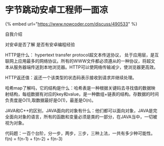 # 字节跳动安卓工程师一面凉

{% embed url="https://www.nowcoder.com/discuss/490533" %}



自我介绍

对安卓是否了解 是否有安卓编程经验

HTTP是什么： hypertext transfer protocol超文本传送协议， 处于应用层，是互联网上应用最多的网络协议。所有的WWW文件都必须遵从的一种协议，将超文本从服务器端传送到本地浏览器。HTTP可以使网络传输减少，使浏览器更高效。

HTTP返还值：返还一个该类型的状态码表示接收到请求并继续处理。

哈希map了解吗，它的结构是什么：哈希表是一种根据关键码去寻找值的数据映射结构，每组数据有对应的key和value，是一种数组+链表的结构。存数据的时间负责度是O\(1\),取数据最好是O\(1\)，最差是O\(n\)。

JAVA和C++的区别，JAVA面向的对象有什么：他们都可以面向对象，JAVA是完全面向对象的语言，所有的函数和变量必须是类的一部分，在JAVA当中，一切被视为对象。

代码题：一百个台阶，分一步，两步，三步，三种上法，一共有多少种可能性。 f\(n\) = f\(n-1\) + f\(n-2\) + f\(n-3\)


